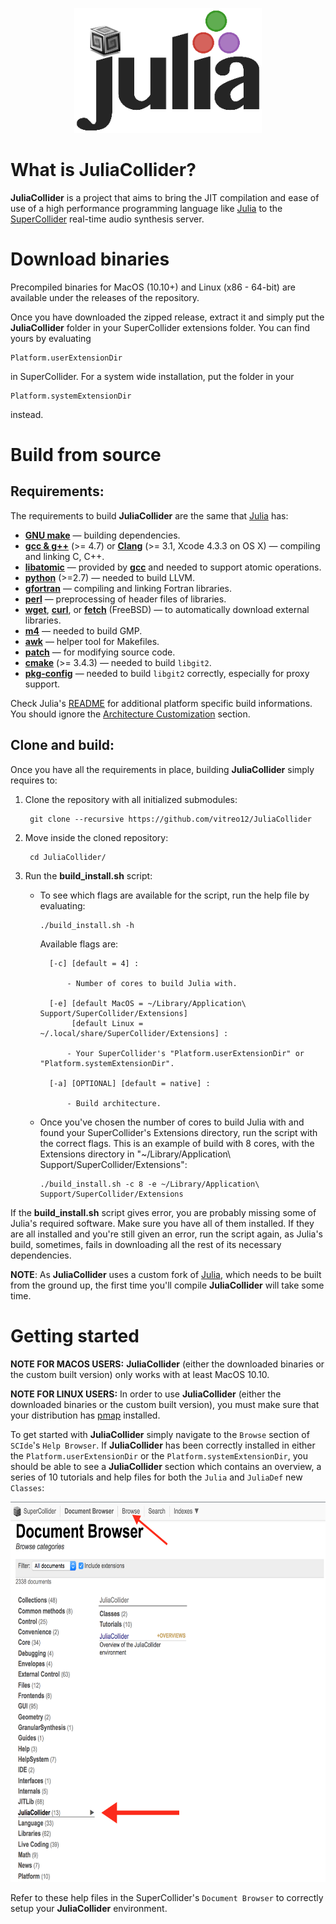 <p align="center">
  <img width="300" height="200" src="src/HelpSource/Overviews/JuliaCollider_logo.png">
</p>

What is JuliaCollider?
======================

**JuliaCollider** is a project that aims to bring the JIT compilation and ease of use of a high performance programming language like [Julia] to the [SuperCollider] real-time audio synthesis server.

[SuperCollider]:https://supercollider.github.io/
[Julia]: https://github.com/JuliaLang/julia

Download binaries
=================

Precompiled binaries for MacOS (10.10+) and Linux (x86 - 64-bit) are available under the releases of the repository.

Once you have downloaded the zipped release, extract it and simply put the **JuliaCollider** folder in your SuperCollider extensions folder. You can find yours by evaluating
    
    Platform.userExtensionDir

in SuperCollider. For a system wide installation, put the folder in your

    Platform.systemExtensionDir

instead.

Build from source
=================

Requirements:
-------------

The requirements to build **JuliaCollider** are the same that [Julia] has:

- **[GNU make]**                — building dependencies.
- **[gcc & g++][gcc]** (>= 4.7) or **[Clang][clang]** (>= 3.1, Xcode 4.3.3 on OS X) — compiling and linking C, C++.
- **[libatomic][gcc]**          — provided by **[gcc]** and needed to support atomic operations.
- **[python]** (>=2.7)          — needed to build LLVM.
- **[gfortran]**                — compiling and linking Fortran libraries.
- **[perl]**                    — preprocessing of header files of libraries.
- **[wget]**, **[curl]**, or **[fetch]** (FreeBSD) — to automatically download external libraries.
- **[m4]**                      — needed to build GMP.
- **[awk]**                     — helper tool for Makefiles.
- **[patch]**                   — for modifying source code.
- **[cmake]** (>= 3.4.3)        — needed to build `libgit2`.
- **[pkg-config]**              — needed to build `libgit2` correctly, especially for proxy support.

Check Julia's [README] for additional platform specific build informations. You should ignore the [Architecture Customization] section.

[README]: https://github.com/vitreo12/julia/blob/master/README.md#platform-specific-build-notes

[Architecture Customization]: https://github.com/vitreo12/julia/blob/master/README.md#architecture-customization

[GNU make]:     http://www.gnu.org/software/make
[patch]:        http://www.gnu.org/software/patch
[wget]:         http://www.gnu.org/software/wget
[m4]:           http://www.gnu.org/software/m4
[awk]:          http://www.gnu.org/software/gawk
[gcc]:          http://gcc.gnu.org
[clang]:        http://clang.llvm.org
[python]:       https://www.python.org/
[gfortran]:     https://gcc.gnu.org/fortran/
[curl]:         http://curl.haxx.se
[fetch]:        http://www.freebsd.org/cgi/man.cgi?fetch(1)
[perl]:         http://www.perl.org
[cmake]:        http://www.cmake.org
[pkg-config]:   https://www.freedesktop.org/wiki/Software/pkg-config/

Clone and build:
----------------

Once you have all the requirements in place, building **JuliaCollider** simply requires to:

1) Clone the repository with all initialized submodules:
 
        git clone --recursive https://github.com/vitreo12/JuliaCollider

2) Move inside the cloned repository:
        
        cd JuliaCollider/

3) Run the **build_install.sh** script:
   
    - To see which flags are available for the script, run the help file by evaluating:

          ./build_install.sh -h

        Available flags are:

            [-c] [default = 4] : 

                - Number of cores to build Julia with.

            [-e] [default MacOS = ~/Library/Application\ Support/SuperCollider/Extensions]
                 [default Linux = ~/.local/share/SuperCollider/Extensions] :

                - Your SuperCollider's "Platform.userExtensionDir" or "Platform.systemExtensionDir".
          
            [-a] [OPTIONAL] [default = native] :

                - Build architecture.
    
    - Once you've chosen the number of cores to build Julia with and found your SuperCollider's Extensions directory, run the script with the correct flags. This is an example of build with 8 cores, with the Extensions directory in "~/Library/Application\ Support/SuperCollider/Extensions":

          ./build_install.sh -c 8 -e ~/Library/Application\ Support/SuperCollider/Extensions


If the **build_install.sh** script gives error, you are probably missing some of Julia's required software. Make sure you have all of them installed. If they are all installed and you're still given an error, run the script again, as Julia's build, sometimes, fails in downloading all the rest of its necessary dependencies.

**NOTE**: As **JuliaCollider** uses a custom fork of [Julia], which needs to be built from the ground up, the first time you'll compile **JuliaCollider** will take some time.

Getting started
===============

**NOTE FOR MACOS USERS:** **JuliaCollider** (either the downloaded binaries or the custom built version) only works with at least MacOS 10.10.

**NOTE FOR LINUX USERS:** In order to use **JuliaCollider** (either the downloaded binaries or the custom built version), you must make sure that your distribution has [pmap] installed.

To get started with **JuliaCollider** simply navigate to the `Browse` section of `SCIde`'s `Help Browser`. If **JuliaCollider** has been correctly installed in either the `Platform.userExtensionDir` or the `Platform.systemExtensionDir`, you should be able to see a **JuliaCollider** section which contains an overview, a series of 10 tutorials and help files for both the `Julia` and `JuliaDef` new `Classes`:

<p align="center">
  <img width="700" height="608" src="NOTES/JuliaCollider_Help_Browse.png">
</p>

Refer to these help files in the SuperCollider's `Document Browser` to correctly setup your **JuliaCollider** environment.

[pmap]: https://linux.die.net/man/1/pmap